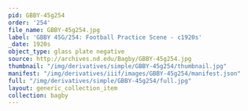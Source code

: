 ```yaml
---
pid: GBBY-45g254
order: '254'
file_name: GBBY-45g254.jpg
label: 'GBBY 45G/254: Football Practice Scene - c1920s'
_date: 1920s
object_type: glass plate negative
source: http://archives.nd.edu/Bagby/GBBY-45g254.jpg
thumbnail: "/img/derivatives/simple/GBBY-45g254/thumbnail.jpg"
manifest: "/img/derivatives/iiif/images/GBBY-45g254/manifest.json"
full: "/img/derivatives/simple/GBBY-45g254/full.jpg"
layout: generic_collection_item
collection: bagby
---
```

